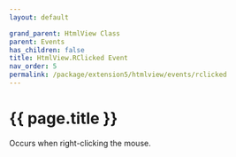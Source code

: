 ```yaml
---
layout: default

grand_parent: HtmlView Class
parent: Events
has_children: false
title: HtmlView.RClicked Event
nav_order: 5
permalink: /package/extension5/htmlview/events/rclicked
---
```

# {{ page.title }}

Occurs when right-clicking the mouse.
